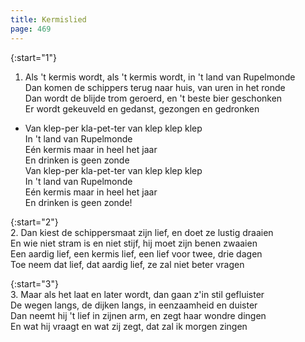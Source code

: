 ```yaml
---
title: Kermislied
page: 469
---  
```


{:start="1"}  
1.  Als 't kermis wordt, als 't kermis wordt, in 't land van Rupelmonde  
Dan komen de schippers terug naar huis, van uren in het ronde  
Dan wordt de blijde trom geroerd, en 't beste bier geschonken  
Er wordt gekeuveld en gedanst, gezongen en gedronken  


- Van klep-per kla-pet-ter van klep klep klep  
In 't land van Rupelmonde  
Eén kermis maar in heel het jaar  
En drinken is geen zonde  
Van klep-per kla-pet-ter van klep klep klep  
In 't land van Rupelmonde  
Eén kermis maar in heel het jaar  
En drinken is geen zonde!  


{:start="2"}  
2. Dan kiest de schippersmaat zijn lief, en doet ze lustig draaien  
En wie niet stram is en niet stijf, hij moet zijn benen zwaaien  
Een aardig lief, een kermis lief, een lief voor twee, drie dagen  
Toe neem dat lief, dat aardig lief, ze zal niet beter vragen  


{:start="3"}  
3. Maar als het laat en later wordt, dan gaan z'in stil gefluister  
De wegen langs, de dijken langs, in eenzaamheid en duister  
Dan neemt hij 't lief in zijnen arm, en zegt haar wondre dingen  
En wat hij vraagt en wat zij zegt, dat zal ik morgen zingen  